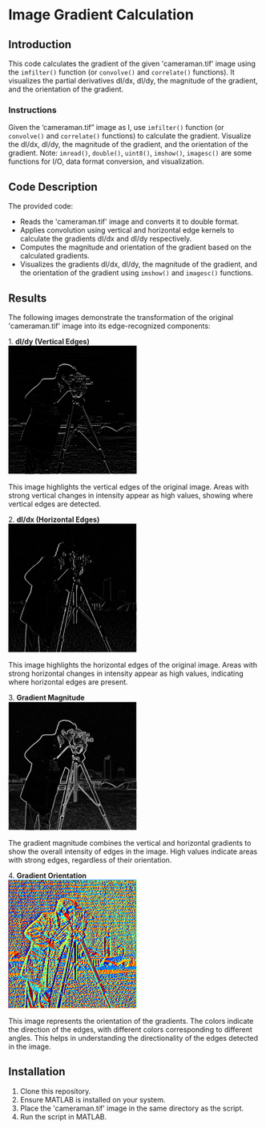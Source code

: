 # Image Gradient Calculation

## Introduction
This code calculates the gradient of the given 'cameraman.tif' image using the `imfilter()` function (or `convolve()` and `correlate()` functions). It visualizes the partial derivatives dI/dx, dI/dy, the magnitude of the gradient, and the orientation of the gradient.

### Instructions
Given the ‘cameraman.tif” image as I, use `imfilter()` function (or `convolve()` and `correlate()` functions) to calculate the gradient. Visualize the dI/dx, dI/dy, the magnitude of the gradient, and the orientation of the gradient. Note: `imread()`, `double()`, `uint8()`, `imshow()`, `imagesc()` are some functions for I/O, data format conversion, and visualization.

## Code Description
The provided code:

- Reads the 'cameraman.tif' image and converts it to double format.
- Applies convolution using vertical and horizontal edge kernels to calculate the gradients dI/dx and dI/dy respectively.
- Computes the magnitude and orientation of the gradient based on the calculated gradients.
- Visualizes the gradients dI/dx, dI/dy, the magnitude of the gradient, and the orientation of the gradient using `imshow()` and `imagesc()` functions.

## Results

The following images demonstrate the transformation of the original 'cameraman.tif' image into its edge-recognized components:

1\. **dI/dy (Vertical Edges)**<br>
![Vertical Edges](results/dI_dy.png)
   
   This image highlights the vertical edges of the original image. Areas with strong vertical changes in intensity appear as high values, showing where vertical edges are detected.

2\. **dI/dx (Horizontal Edges)**<br>
   ![Horizontal Edges](results/dI_dx.png)
   
   This image highlights the horizontal edges of the original image. Areas with strong horizontal changes in intensity appear as high values, indicating where horizontal edges are present.

3\. **Gradient Magnitude**<br>
   ![Gradient Magnitude](results/gradient_magnitude.png)
   
   The gradient magnitude combines the vertical and horizontal gradients to show the overall intensity of edges in the image. High values indicate areas with strong edges, regardless of their orientation.

4\. **Gradient Orientation**<br>
   ![Gradient Orientation](results/gradient_orientation.png)
   
   This image represents the orientation of the gradients. The colors indicate the direction of the edges, with different colors corresponding to different angles. This helps in understanding the directionality of the edges detected in the image.

## Installation
1. Clone this repository.
2. Ensure MATLAB is installed on your system.
3. Place the 'cameraman.tif' image in the same directory as the script.
4. Run the script in MATLAB.
